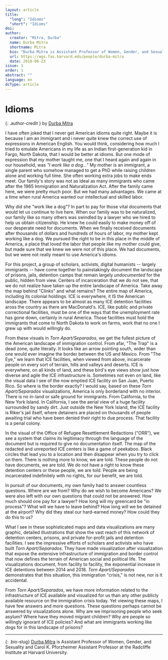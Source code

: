 ```yaml
---
layout: article
title: 
  "long": "Idioms"
  "short": "Idioms"
doi:
author: 
  creator: "Mitra, Durba"
  name: Durba Mitra
  shortname: Mitra
  bio: "Durba Mitra is Assistant Professor of Women, Gender, and Sexuality and Carol K. Pforzheimer Assistant Professor at the Radcliffe Institute at Harvard University."
  url: https://wgs.fas.harvard.edu/people/durba-mitra
  date: 2018-06-23
issue: 1
order: 1
abstract: ""
language: en
dcType: article
---
```


# Idioms

{: .author-credit }
by [Durba Mitra](https://wgs.fas.harvard.edu/people/durba-mitra)

I have often joked that I never get American idioms quite right. Maybe it is because I am an immigrant and i never quite knew the correct use of expressions in American English. You would think, considering how much I tried to emulate Americans in my life as an Indian first-generation kid in Fargo, North Dakota, that I would be better at idioms. But one mode of expression that my mother taught me, one that I heard again and again in our household, was *"I work like a dog..."* My mother is an immigrant, a single parent who somehow managed to get a PhD while raising children alone and working full time. She often working extra jobs to make ends meet. Our family's story was not as ideal as many immigrants who came after the 1965 Immigration and Naturalization Act. After the family came here, we were pretty much poor. But we had many advantages. We came at a time when rural America wanted our intellectual and skilled labor.

Why did she "work like a dog"? In part to pay for those vital documents that would let us continue to live here. When our family was to be naturalized, our family like so many others was swindled by a lawyer who we hired to help us obtain citizenship. He knew he could easily to make money off of our desperate need for documents. When we finally received documents after thousands of dollars and hundreds of hours of labor, my mother kept working like a dog. We pursued the right to be in this place in the middle of America, a place that loved the labor that people like my mother could give, but made sure that we knew we were not of this place. We had documents, but we were not really meant to use America's idioms.

For this project, a group of scholars, activists, digital humanists -- largely immigrants -- have come together to painstakingly document the landscape of prisons, jails, detention camps that remain largely *undocumented* for the public, hidden from view. Centers of incarceration that we do not see, that we do not realize have taken up the entire landscape of America. Take away the map behind "Clinks" and what remains? The entire map of America, including its colonial holdings. ICE is everywhere, it IS the American landscape. There appears to be almost as many ICE detention facilities aross the country as there are MacDonald's. ICE, like public and private correctional facilities, must be one of the ways that the unemployment rate has gone down, certainly in rural America. Those facilities must hold the immigrants that come to North Dakota to work on farms, work that no one I grew up with would willingly do. 

From these visuals in *Torn Apart/Separados*, we get the fullest picture of the American landscape of immigration control. From afar, "The Trap" is a dead zone, quite literally. It looks like an arrow pointing south, wider than one would ever imagine the border between the US and Mexico. From "The Eye," we learn that ICE facilities, when viewed from above, incarcerate people on every sort of terrain, hills and valleys and deserts. ICE is everywhere, on all kinds of land, and these bird's eye views show just how diverse and agile the ICE infrastructure is. Sometimes not even on land, like the visual data I see of the now emptied ICE facility on San Juan, Puerto Rico. So where is the border exactly? I would say, based on these *Torn Apart/Separados* visualizations, America is only borderland with no interior. There is no in-land or safe ground for immigrants. From California, to the New York Island. In California, I see the aerial view of a huge facility surrounded by sandy dirt. Just outside the New York Island, the ICE facility is Riker's jail itself, where detainers are placed on thousands of people awaiting trial who have been denied their right to due process. That facility is a penal colony.

In the visual of the Office of Refugee Resettlement Redactions ("ORR"), we see a system that claims its legitimacy through the language of the document but is required to give no documentation itself. The map of the redacted and unreported ICE centers is like a game of peekaboo. Black circles that lead you to a location and then disappear when you try to click on them. There is nothing more to know, we are told. These people do not have documents, we are told. We do not have a right to know these detention centers or these people, we are told. People are being incarcerated indefinitely with no rights, for *our* benefit, we are told. 

In pursuit of our documents, my own family had to answer countless questions. Where are we from? Why do we wish to become Americans? We were also left with our own questions that could not be answered. How much should one pay for a lawyer? How long will my greencard be "in process"? What will we have to leave behind? How long will we be detained at the airport? Why did they steal our hard-earned money? How could they do this to us?

What I see in these sophisticated maps and data visualizations are many graphic, detailed illustrations that show the vast reach of this network of detention centers, prisons, and private for-profit jails and detention facilities. I see the impressive efforts of scholars and activists who have built *Torn Apart/Separados*. They have made visualization after visualization that expose the extensive infrastructure of immigration and border control that now defines the terrain of American social and political life. The visualizations document, from facility to facility, the exponential increase in ICE detentions between 2014 and 2018. *Torn Apart/Separados* demonstrates that this situation, this immigration "crisis," is not new, nor is it accidental. 

From *Torn Apart/Separados*, we have more information related to the infrastructure of ICE available and visualized for us than any other publicly available resource on the immigration crisis today. Yet viewing these maps, I have few answers and more questions. These questions perhaps cannot be answered by visualizations alone. Why are we imprisoning people who seek asylum? Where have they moved migrant children? Why are people so willingly ignorant of ICE policies? And what are immigrants working like dogs for in this landscape of prisons?

---
{: .bio-slug}
[Durba Mitra](https://wgs.fas.harvard.edu/people/durba-mitra) is Assistant Professor of Women, Gender, and Sexuality and Carol K. Pforzheimer Assistant Professor at the Radcliffe Institute at Harvard University. 
